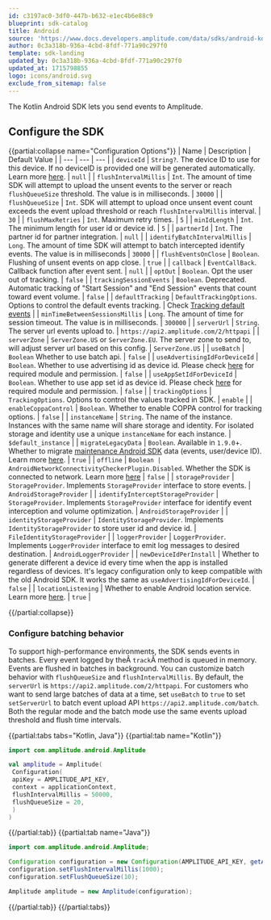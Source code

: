 ```yaml
---
id: c3197ac0-3df0-447b-b632-e1ec4b6e88c9
blueprint: sdk-catalog
title: Android
source: 'https://www.docs.developers.amplitude.com/data/sdks/android-kotlin/'
author: 0c3a318b-936a-4cbd-8fdf-771a90c297f0
template: sdk-landing
updated_by: 0c3a318b-936a-4cbd-8fdf-771a90c297f0
updated_at: 1715798855
logo: icons/android.svg
exclude_from_sitemap: false
---
```

The Kotlin Android SDK lets you send events to Amplitude.

## Configure the SDK

{{partial:collapse name="Configuration Options"}}
| Name | Description | Default Value |
| --- | --- | --- |
| `deviceId` | `String?`. The device ID to use for this device. If no deviceID is provided one will be generated automatically. Learn more [here](./#device-id-lifecycle). | `null` |
| `flushIntervalMillis` | `Int`. The amount of time SDK will attempt to upload the unsent events to the server or reach `flushQueueSize` threshold. The value is in milliseconds. | `30000` |
| `flushQueueSize` | `Int`. SDK will attempt to upload once unsent event count exceeds the event upload threshold or reach `flushIntervalMillis` interval. | `30` |
| `flushMaxRetries` | `Int`. Maximum retry times. | `5` |
| `minIdLength` | `Int`. The minimum length for user id or device id. | `5` |
| `partnerId` | `Int`. The partner id for partner integration. | `null` |
| `identifyBatchIntervalMillis` | `Long`. The amount of time SDK will attempt to batch intercepted identify events. The value is in milliseconds | `30000` |
| `flushEventsOnClose` | `Boolean`. Flushing of unsent events on app close. | `true` |
| `callback` | `EventCallBack`. Callback function after event sent. | `null` |
| `optOut` | `Boolean`. Opt the user out of tracking. | `false` |
| `trackingSessionEvents` | `Boolean`. Deprecated. Automatic tracking of "Start Session" and "End Session" events that count toward event volume. | `false` |
| `defaultTracking` | `DefaultTrackingOptions`. Options to control the default events tracking. | Check [Tracking default events](#tracking-default-events) |
| `minTimeBetweenSessionsMillis` | `Long`. The amount of time for session timeout. The value is in milliseconds. | `300000` |
| `serverUrl` | `String`. The server url events upload to. | `https://api2.amplitude.com/2/httpapi` |
| `serverZone` | `ServerZone.US` or `ServerZone.EU`. The server zone to send to, will adjust server url based on this config. | `ServerZone.US` |
| `useBatch` | `Boolean` Whether to use batch api. | `false` |
| `useAdvertisingIdForDeviceId` | `Boolean`. Whether to use advertising id as device id. Please check [here](../android-kotlin/#advertiser-id) for required module and permission. | `false` |
| `useAppSetIdForDeviceId` | `Boolean`. Whether to use app set id as device id. Please check [here](../android-kotlin/#app-set-id) for required module and permission. | `false` |
| `trackingOptions` | `TrackingOptions`. Options to control the values tracked in SDK. | `enable` |
| `enableCoppaControl` | `Boolean`. Whether to enable COPPA control for tracking options. | `false` |
| `instanceName` | `String`. The name of the instance. Instances with the same name will share storage and identity. For isolated storage and identity use a unique `instanceName` for each instance. | `$default_instance` |
| `migrateLegacyData` | `Boolean`. Available in `1.9.0`+. Whether to migrate [maintenance Android SDK](../android) data (events, user/device ID). Learn more [here](https://github.com/amplitude/Amplitude-Kotlin/blob/main/android/src/main/java/com/amplitude/android/migration/RemnantDataMigration.kt#L9-L16). | `true` |
| `offline` | `Boolean | AndroidNetworkConnectivityCheckerPlugin.Disabled`. Whether the SDK is connected to network. Learn more [here](./#offline-mode) | `false` |
| `storageProvider` | `StorageProvider`. Implements `StorageProvider` interface to store events. | `AndroidStorageProvider` |
| `identifyInterceptStorageProvider` | `StorageProvider`. Implements `StorageProvider` interface for identify event interception and volume optimization. | `AndroidStorageProvider` |
| `identityStorageProvider` | `IdentityStorageProvider`. Implements `IdentityStorageProvider` to store user id and device id. | `FileIdentityStorageProvider` |
| `loggerProvider` | `LoggerProvider`. Implements `LoggerProvider` interface to emit log messages to desired destination. | `AndroidLoggerProvider` |
| `newDeviceIdPerInstall` | Whether to generate different a device id every time when the app is installed regardless of devices. It's legacy configuration only to keep compatible with the old Android SDK. It works the same as `useAdvertisingIdForDeviceId`. | `false` |
| `locationListening` | Whether to enable Android location service. Learn more [here](./#location-tracking). | `true` |

{{/partial:collapse}}

### Configure batching behavior

To support high-performance environments, the SDK sends events in batches. Every event logged by theÂ `track`Â method is queued in memory. Events are flushed in batches in background. You can customize batch behavior with `flushQueueSize` and `flushIntervalMillis`. By default, the `serverUrl` is `https://api2.amplitude.com/2/httpapi`. For customers who want to send large batches of data at a time, set `useBatch` to `true` to set `setServerUrl` to batch event upload API `https://api2.amplitude.com/batch`. Both the regular mode and the batch mode use the same events upload threshold and flush time intervals.

{{partial:tabs tabs="Kotlin, Java"}}
{{partial:tab name="Kotlin"}}
```kotlin
import com.amplitude.android.Amplitude

val amplitude = Amplitude(
 Configuration(
 apiKey = AMPLITUDE_API_KEY,
 context = applicationContext,
 flushIntervalMillis = 50000,
 flushQueueSize = 20,
 )
)
```
{{/partial:tab}}
{{partial:tab name="Java"}}
```java
import com.amplitude.android.Amplitude;

Configuration configuration = new Configuration(AMPLITUDE_API_KEY, getApplicationContext());
configuration.setFlushIntervalMillis(1000);
configuration.setFlushQueueSize(10);

Amplitude amplitude = new Amplitude(configuration);
```
{{/partial:tab}}
{{/partial:tabs}}